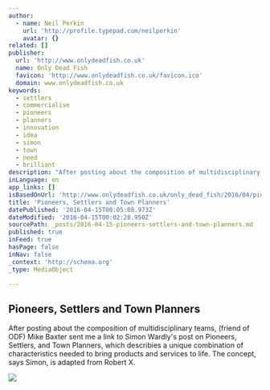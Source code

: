```yaml
---
author:
  - name: Neil Perkin
    url: 'http://profile.typepad.com/neilperkin'
    avatar: {}
related: []
publisher:
  url: 'http://www.onlydeadfish.co.uk'
  name: Only Dead Fish
  favicon: 'http://www.onlydeadfish.co.uk/favicon.ico'
  domain: www.onlydeadfish.co.uk
keywords:
  - settlers
  - commercialise
  - pioneers
  - planners
  - innovation
  - idea
  - simon
  - town
  - need
  - brilliant
description: "After posting about the composition of multidisciplinary teams, (friend of ODF) Mike Baxter sent me a link to Simon Wardly's post on Pioneers, Settlers, and Town Planners, which describies a unique combination of characteristics needed to bring products and services to life. The concept, says Simon, is adapted from Robert X."
inLanguage: en
app_links: []
isBasedOnUrl: 'http://www.onlydeadfish.co.uk/only_dead_fish/2016/04/pioneers-settlers-and-town-planners.html'
title: 'Pioneers, Settlers and Town Planners'
datePublished: '2016-04-15T00:05:08.973Z'
dateModified: '2016-04-15T00:02:28.950Z'
sourcePath: _posts/2016-04-15-pioneers-settlers-and-town-planners.md
published: true
inFeed: true
hasPage: false
inNav: false
_context: 'http://schema.org'
_type: MediaObject

---
```

<article style=""><h1>Pioneers, Settlers and Town Planners</h1><p>After posting about the composition of multidisciplinary teams, (friend of ODF) Mike Baxter sent me a link to Simon Wardly's post on Pioneers, Settlers, and Town Planners, which describies a unique combination of characteristics needed to bring products and services to life. The concept, says Simon, is adapted from Robert X.</p><img src="http://www.onlydeadfish.co.uk/.a/6a00d8341d4dc653ef01b8d1be5fab970c-600wi" /></article>